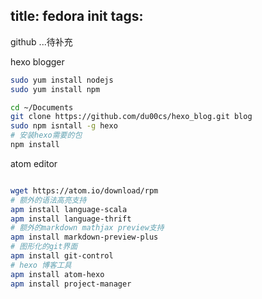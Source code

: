 title: fedora init
tags:
---

github
...待补充

hexo blogger
```bash
sudo yum install nodejs
sudo yum install npm

cd ~/Documents
git clone https://github.com/du00cs/hexo_blog.git blog
sudo npm isntall -g hexo
# 安装hexo需要的包
npm install
```

atom editor
```bash

wget https://atom.io/download/rpm
# 额外的语法高亮支持
apm install language-scala
apm install language-thrift
# 额外的markdown mathjax preview支持
apm install markdown-preview-plus
# 图形化的git界面
apm install git-control
# hexo 博客工具
apm install atom-hexo
apm install project-manager
```
